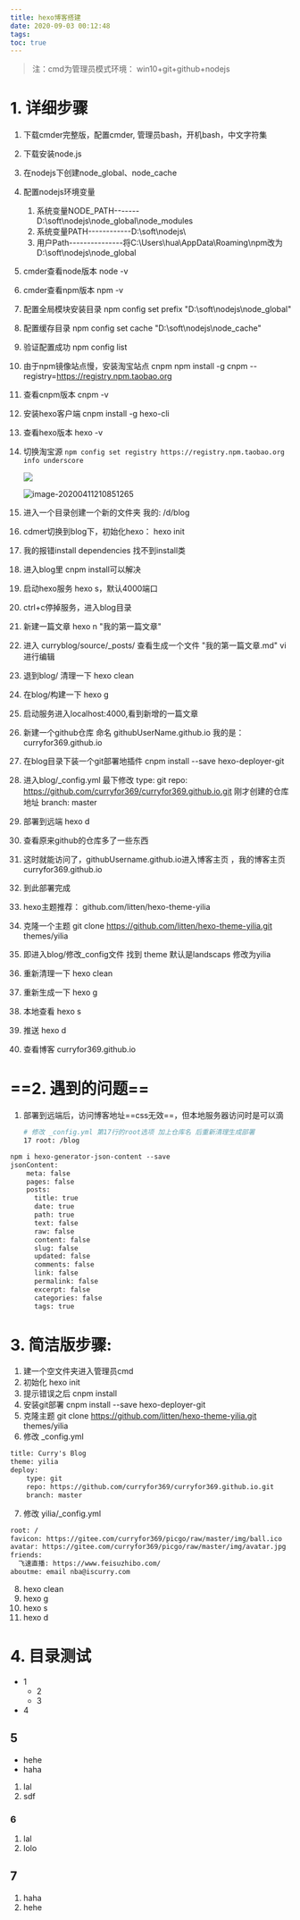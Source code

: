 ```yaml
---
title: hexo博客搭建
date: 2020-09-03 00:12:48
tags:
toc: true
---
```



>
>
>注：cmd为管理员模式环境： win10+git+github+nodejs

# 1. 详细步骤

1. 下载cmder完整版，配置cmder, 管理员bash，开机bash，中文字符集
    <!-- more -->

2. 下载安装node.js

3. 在nodejs下创建node_global、node_cache

4. 配置nodejs环境变量
	1. 系统变量NODE_PATH-------D:\soft\nodejs\node_global\node_modules
	2. 系统变量PATH------------D:\soft\nodejs\
	3. 用户Path---------------将C:\Users\hua\AppData\Roaming\npm改为D:\soft\nodejs\node_global
	
5. cmder查看node版本 node -v

6. cmder查看npm版本 npm -v

7. 配置全局模块安装目录   npm config set prefix "D:\soft\nodejs\node_global"

8. 配置缓存目录 npm config set cache "D:\soft\nodejs\node_cache"

9. 验证配置成功 npm config list

10. 由于npm镜像站点慢，安装淘宝站点 cnpm npm install -g cnpm --registry=https://registry.npm.taobao.org

11. 查看cnpm版本 cnpm -v

12. 安装hexo客户端  cnpm install -g hexo-cli

13. 查看hexo版本 hexo -v

14. 切换淘宝源  `npm config set registry https://registry.npm.taobao.org info underscore`

     ![](d:\桌面\冉辰星总结\curryblog\source\_posts\hexo博客搭建.assets\20200411210650.png)

    ![image-20200411210851265](d:\桌面\冉辰星总结\curryblog\source\_posts\hexo博客搭建.assets\image-20200411210851265.png)

15. 进入一个目录创建一个新的文件夹 我的: /d/blog

16. cdmer切换到blog下，初始化hexo：  hexo init

17. 我的报错install dependencies 找不到install类

18. 进入blog里 cnpm install可以解决

19. 启动hexo服务 hexo s，默认4000端口

20. ctrl+c停掉服务，进入blog目录

21. 新建一篇文章  hexo n "我的第一篇文章"

22. 进入 curryblog/source/_posts/  查看生成一个文件 "我的第一篇文章.md" vi进行编辑

23. 退到blog/ 清理一下 hexo clean

24. 在blog/构建一下 hexo g

25. 启动服务进入localhost:4000,看到新增的一篇文章

26. 新建一个github仓库 命名 githubUserName.github.io 我的是：curryfor369.github.io

27. 在blog目录下装一个git部署地插件 cnpm install --save hexo-deployer-git

28. 进入blog/_config.yml 最下修改
    type: git
    repo: https://github.com/curryfor369/curryfor369.github.io.git 刚才创建的仓库地址
    branch: master

29. 部署到远端 hexo d

30. 查看原来github的仓库多了一些东西

31. 这时就能访问了，githubUsername.github.io进入博客主页 ，我的博客主页 curryfor369.github.io

32. 到此部署完成

33. hexo主题推荐： github.com/litten/hexo-theme-yilia

34. 克隆一个主题 git clone https://github.com/litten/hexo-theme-yilia.git themes/yilia

35. 即进入blog/修改_config文件 找到 theme 默认是landscaps 修改为yilia

36. 重新清理一下 hexo clean

37. 重新生成一下 hexo g

38. 本地查看 hexo s

39. 推送 hexo d

40. 查看博客 curryfor369.github.io



# ==2. 遇到的问题==

1. 部署到远端后，访问博客地址==css无效==，但本地服务器访问时是可以滴

   ```bash
   # 修改 _config.yml 第17行的root选项 加上仓库名 后重新清理生成部署
   17 root: /blog
   ```

   

```xml
npm i hexo-generator-json-content --save 
jsonContent:
    meta: false
    pages: false
    posts:
      title: true
      date: true
      path: true
      text: false
      raw: false
      content: false
      slug: false
      updated: false
      comments: false
      link: false
      permalink: false
      excerpt: false
      categories: false
      tags: true
```

# 3. 简洁版步骤:

1. 建一个空文件夹进入管理员cmd
2. 初始化   hexo init
3. 提示错误之后  cnpm install
4. 安装git部署  cnpm install --save hexo-deployer-git
5. 克隆主题  git clone https://github.com/litten/hexo-theme-yilia.git themes/yilia
6. 修改 _config.yml

```xml
title: Curry's Blog
theme: yilia
deploy:
    type: git
    repo: https://github.com/curryfor369/curryfor369.github.io.git
    branch: master
```

7. 修改 yilia/_config.yml

```xml
root: /
favicon: https://gitee.com/curryfor369/picgo/raw/master/img/ball.ico
avatar: https://gitee.com/curryfor369/picgo/raw/master/img/avatar.jpg
friends:
  飞速直播: https://www.feisuzhibo.com/
aboutme: email nba@iscurry.com

```

8. hexo clean
9. hexo g
10. hexo s
11. hexo d

# 4. 目录测试

- 1
  - 2
  - 3
- 4

## 5

- hehe
- haha

1. lal
2. sdf

### 6

1. lal
2. lolo

## 7

1. haha
2. hehe